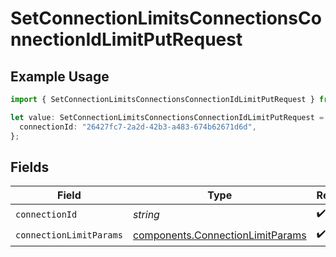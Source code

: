 # SetConnectionLimitsConnectionsConnectionIdLimitPutRequest

## Example Usage

```typescript
import { SetConnectionLimitsConnectionsConnectionIdLimitPutRequest } from "ragie/models/operations";

let value: SetConnectionLimitsConnectionsConnectionIdLimitPutRequest = {
  connectionId: "26427fc7-2a2d-42b3-a483-674b62671d6d",
};
```

## Fields

| Field                                                                                | Type                                                                                 | Required                                                                             | Description                                                                          |
| ------------------------------------------------------------------------------------ | ------------------------------------------------------------------------------------ | ------------------------------------------------------------------------------------ | ------------------------------------------------------------------------------------ |
| `connectionId`                                                                       | *string*                                                                             | :heavy_check_mark:                                                                   | N/A                                                                                  |
| `connectionLimitParams`                                                              | [components.ConnectionLimitParams](../../models/components/connectionlimitparams.md) | :heavy_check_mark:                                                                   | N/A                                                                                  |